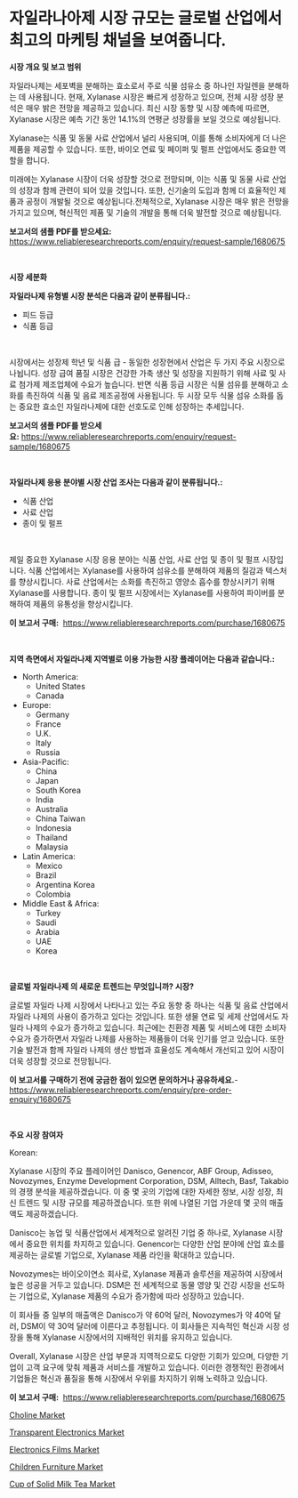 <p><h1>자일라나아제 시장 규모는 글로벌 산업에서 최고의 마케팅 채널을 보여줍니다.</h1></p><p><strong>시장 개요 및 보고 범위</strong></p>
<p><p>자일라나제는 세포벽을 분해하는 효소로서 주로 식물 섬유소 중 하나인 자일렌을 분해하는 데 사용됩니다. 현재, Xylanase 시장은 빠르게 성장하고 있으며, 전체 시장 성장 분석은 매우 밝은 전망을 제공하고 있습니다. 최신 시장 동향 및 시장 예측에 따르면, Xylanase 시장은 예측 기간 동안 14.1%의 연평균 성장률을 보일 것으로 예상됩니다.</p><p>Xylanase는 식품 및 동물 사료 산업에서 널리 사용되며, 이를 통해 소비자에게 더 나은 제품을 제공할 수 있습니다. 또한, 바이오 연료 및 페이퍼 및 펄프 산업에서도 중요한 역할을 합니다.</p><p>미래에는 Xylanase 시장이 더욱 성장할 것으로 전망되며, 이는 식품 및 동물 사료 산업의 성장과 함께 관련이 되어 있을 것입니다. 또한, 신기술의 도입과 함께 더 효율적인 제품과 공정이 개발될 것으로 예상됩니다.전체적으로, Xylanase 시장은 매우 밝은 전망을 가지고 있으며, 혁신적인 제품 및 기술의 개발을 통해 더욱 발전할 것으로 예상됩니다.</p></p>
<p><strong>보고서의 샘플 PDF를 받으세요:</strong> <a href="https://www.reliableresearchreports.com/enquiry/request-sample/1680675">https://www.reliableresearchreports.com/enquiry/request-sample/1680675</a></p>
<p>&nbsp;</p>
<p><strong>시장 세분화</strong></p>
<p><strong>자일라나제 유형별 시장 분석은 다음과 같이 분류됩니다.:</strong></p>
<p><ul><li>피드 등급</li><li>식품 등급</li></ul></p>
<p>&nbsp;</p>
<p><p>시장에서는 성장제 학년 및 식품 급 - 동일한 성장현에서 산업은 두 가지 주요 시장으로 나뉩니다. 성장 급여 품질 시장은 건강한 가축 생산 및 성장을 지원하기 위해 사료 및 사료 첨가제 제조업체에 수요가 높습니다. 반면 식품 등급 시장은 식물 섬유를 분해하고 소화를 촉진하여 식품 및 음료 제조공정에 사용됩니다. 두 시장 모두 식물 섬유 소화를 돕는 중요한 효소인 자일라나제에 대한 선호도로 인해 성장하는 추세입니다.</p></p>
<p><strong>보고서의 샘플 PDF를 받으세요:</strong>&nbsp;<a href="https://www.reliableresearchreports.com/enquiry/request-sample/1680675">https://www.reliableresearchreports.com/enquiry/request-sample/1680675</a></p>
<p>&nbsp;</p>
<p><strong> 자일라나제 응용 분야별 시장 산업 조사는 다음과 같이 분류됩니다.:</strong></p>
<p><ul><li>식품 산업</li><li>사료 산업</li><li>종이 및 펄프</li></ul></p>
<p>&nbsp;</p>
<p><p>제일 중요한 Xylanase 시장 응용 분야는 식품 산업, 사료 산업 및 종이 및 펄프 시장입니다. 식품 산업에서는 Xylanase를 사용하여 섬유소를 분해하여 제품의 질감과 텍스처를 향상시킵니다. 사료 산업에서는 소화를 촉진하고 영양소 흡수를 향상시키기 위해 Xylanase를 사용합니다. 종이 및 펄프 시장에서는 Xylanase를 사용하여 파이버를 분해하여 제품의 유통성을 향상시킵니다.</p></p>
<p><strong>이 보고서 구매:</strong>&nbsp; <a href="https://www.reliableresearchreports.com/purchase/1680675">https://www.reliableresearchreports.com/purchase/1680675</a></p>
<p>&nbsp;</p>
<p><strong>지역 측면에서 자일라나제 지역별로 이용 가능한 시장 플레이어는 다음과 같습니다.:</strong></p>
<p><ul>
    <li>
        North America:
        <ul>
            <li>United States</li>
            <li>Canada</li>
        </ul>
    </li>
    <li>
        Europe:
        <ul>
            <li>Germany</li>
            <li>France</li>
            <li>U.K.</li>
            <li>Italy</li>
            <li>Russia</li>
        </ul>
    </li>
    <li>
        Asia-Pacific:
        <ul>
            <li>China</li>
            <li>Japan</li>
            <li>South Korea</li>
            <li>India</li>
            <li>Australia</li>
            <li>China Taiwan</li>
            <li>Indonesia</li>
            <li>Thailand</li>
            <li>Malaysia</li>
        </ul>
    </li>
    <li>
        Latin America:
        <ul>
            <li>Mexico</li>
            <li>Brazil</li>
            <li>Argentina Korea</li>
            <li>Colombia</li>
        </ul>
    </li>
    <li>
        Middle East & Africa:
        <ul>
            <li>Turkey</li>
            <li>Saudi</li>
            <li>Arabia</li>
            <li>UAE</li>
            <li>Korea</li>
        </ul>
    </li>
    </ul></p>
<p>&nbsp;</p>
<p><strong>글로벌 자일라나제 의 새로운 트렌드는 무엇입니까? 시장?</strong></p>
<p><p>글로벌 자일라 나제 시장에서 나타나고 있는 주요 동향 중 하나는 식품 및 음료 산업에서 자일라 나제의 사용이 증가하고 있다는 것입니다. 또한 생물 연료 및 세제 산업에서도 자일라 나제의 수요가 증가하고 있습니다. 최근에는 친환경 제품 및 서비스에 대한 소비자 수요가 증가하면서 자일라 나제를 사용하는 제품들이 더욱 인기를 얻고 있습니다. 또한 기술 발전과 함께 자일라 나제의 생산 방법과 효율성도 계속해서 개선되고 있어 시장이 더욱 성장할 것으로 전망됩니다.</p></p>
<p><strong>이 보고서를 구매하기 전에 궁금한 점이 있으면 문의하거나 공유하세요.</strong>- <a href="https://www.reliableresearchreports.com/enquiry/pre-order-enquiry/1680675">https://www.reliableresearchreports.com/enquiry/pre-order-enquiry/1680675</a></p>
<p>&nbsp;</p>
<p><strong>주요 시장 참여자</strong></p>
<p><p>Korean:</p><p>Xylanase 시장의 주요 플레이어인 Danisco, Genencor, ABF Group, Adisseo, Novozymes, Enzyme Development Corporation, DSM, Alltech, Basf, Takabio의 경쟁 분석을 제공하겠습니다. 이 중 몇 곳의 기업에 대한 자세한 정보, 시장 성장, 최신 트렌드 및 시장 규모를 제공하겠습니다. 또한 위에 나열된 기업 가운데 몇 곳의 매출액도 제공하겠습니다.</p><p>Danisco는 농업 및 식품산업에서 세계적으로 알려진 기업 중 하나로, Xylanase 시장에서 중요한 위치를 차지하고 있습니다. Genencor는 다양한 산업 분야에 산업 효소를 제공하는 글로벌 기업으로, Xylanase 제품 라인을 확대하고 있습니다.</p><p>Novozymes는 바이오이연소 회사로, Xylanase 제품과 솔루션을 제공하여 시장에서 높은 성공을 거두고 있습니다. DSM은 전 세계적으로 동물 영양 및 건강 시장을 선도하는 기업으로, Xylanase 제품의 수요가 증가함에 따라 성장하고 있습니다.</p><p>이 회사들 중 일부의 매출액은 Danisco가 약 60억 달러, Novozymes가 약 40억 달러, DSM이 약 30억 달러에 이른다고 추정됩니다. 이 회사들은 지속적인 혁신과 시장 성장을 통해 Xylanase 시장에서의 지배적인 위치를 유지하고 있습니다. </p><p>Overall, Xylanase 시장은 산업 부문과 지역적으로도 다양한 기회가 있으며, 다양한 기업이 고객 요구에 맞춰 제품과 서비스를 개발하고 있습니다. 이러한 경쟁적인 환경에서 기업들은 혁신과 품질을 통해 시장에서 우위를 차지하기 위해 노력하고 있습니다.</p></p>
<p><strong>이 보고서 구매:</strong>&nbsp;&nbsp;<a href="https://www.reliableresearchreports.com/purchase/1680675">https://www.reliableresearchreports.com/purchase/1680675</a></p>
<p><p><a href="https://github.com/rahu1506/Market-Research-Report-List-3/blob/main/choline-market.md">Choline Market</a></p><p><a href="https://view.publitas.com/reportprime-1/transparent-electronics-market-growth-market-trends-covid-19-impact-and-forecasts-for-period-from-2024-2031/">Transparent Electronics Market</a></p><p><a href="https://github.com/juniordelafrance/Market-Research-Report-List-2/blob/main/electronics-films-market.md">Electronics Films Market</a></p><p><a href="https://angry-finch-aaf.notion.site/Children-Furniture-Market-Research-Report-Provides-Critical-Insights-that-can-help-Shape-Business-De-1263d716a288413c8f12a32c3f1dd845">Children Furniture Market</a></p><p><a href="https://issuu.com/reportprime-2/docs/cup-of-solid-milk-tea-market-size-2030.pptx">Cup of Solid Milk Tea Market</a></p></p>
